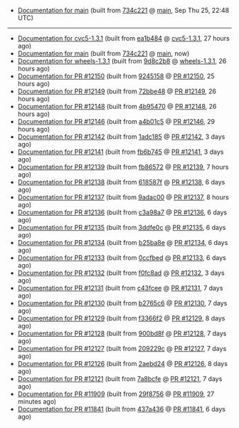 

* [Documentation for main](docs-main/) (built from [734c221](https://github.com/cvc5/cvc5/commit/734c221) @ [main](https://github.com/cvc5/cvc5/tree/main), Sep Thu 25, 22:48 UTC)

***


* [Documentation for cvc5-1.3.1](docs-cvc5-1.3.1/) (built from [ea1b484](https://github.com/cvc5/cvc5/commit/ea1b484) @ [cvc5-1.3.1](https://github.com/cvc5/cvc5/tree/cvc5-1.3.1), 27 hours ago)
* [Documentation for main](docs-main/) (built from [734c221](https://github.com/cvc5/cvc5/commit/734c221) @ [main](https://github.com/cvc5/cvc5/tree/main), now)
* [Documentation for wheels-1.3.1](docs-wheels-1.3.1/) (built from [9d8c2b8](https://github.com/cvc5/cvc5/commit/9d8c2b8) @ [wheels-1.3.1](https://github.com/cvc5/cvc5/tree/wheels-1.3.1), 26 hours ago)
* [Documentation for PR #12150](docs-pr12150/) (built from [9245158](https://github.com/cvc5/cvc5/commit/9245158) @ [PR #12150](https://github.com/cvc5/cvc5/pull/12150), 25 hours ago)
* [Documentation for PR #12149](docs-pr12149/) (built from [72bbe48](https://github.com/cvc5/cvc5/commit/72bbe48) @ [PR #12149](https://github.com/cvc5/cvc5/pull/12149), 26 hours ago)
* [Documentation for PR #12148](docs-pr12148/) (built from [4b95470](https://github.com/cvc5/cvc5/commit/4b95470) @ [PR #12148](https://github.com/cvc5/cvc5/pull/12148), 26 hours ago)
* [Documentation for PR #12146](docs-pr12146/) (built from [a4b01c5](https://github.com/cvc5/cvc5/commit/a4b01c5) @ [PR #12146](https://github.com/cvc5/cvc5/pull/12146), 29 hours ago)
* [Documentation for PR #12142](docs-pr12142/) (built from [1adc185](https://github.com/cvc5/cvc5/commit/1adc185) @ [PR #12142](https://github.com/cvc5/cvc5/pull/12142), 3 days ago)
* [Documentation for PR #12141](docs-pr12141/) (built from [fb6b745](https://github.com/cvc5/cvc5/commit/fb6b745) @ [PR #12141](https://github.com/cvc5/cvc5/pull/12141), 3 days ago)
* [Documentation for PR #12139](docs-pr12139/) (built from [fb86572](https://github.com/cvc5/cvc5/commit/fb86572) @ [PR #12139](https://github.com/cvc5/cvc5/pull/12139), 7 hours ago)
* [Documentation for PR #12138](docs-pr12138/) (built from [618587f](https://github.com/cvc5/cvc5/commit/618587f) @ [PR #12138](https://github.com/cvc5/cvc5/pull/12138), 6 days ago)
* [Documentation for PR #12137](docs-pr12137/) (built from [9adac00](https://github.com/cvc5/cvc5/commit/9adac00) @ [PR #12137](https://github.com/cvc5/cvc5/pull/12137), 8 hours ago)
* [Documentation for PR #12136](docs-pr12136/) (built from [c3a98a7](https://github.com/cvc5/cvc5/commit/c3a98a7) @ [PR #12136](https://github.com/cvc5/cvc5/pull/12136), 6 days ago)
* [Documentation for PR #12135](docs-pr12135/) (built from [3ddfe0c](https://github.com/cvc5/cvc5/commit/3ddfe0c) @ [PR #12135](https://github.com/cvc5/cvc5/pull/12135), 6 days ago)
* [Documentation for PR #12134](docs-pr12134/) (built from [b25ba8e](https://github.com/cvc5/cvc5/commit/b25ba8e) @ [PR #12134](https://github.com/cvc5/cvc5/pull/12134), 6 days ago)
* [Documentation for PR #12133](docs-pr12133/) (built from [0ccfbed](https://github.com/cvc5/cvc5/commit/0ccfbed) @ [PR #12133](https://github.com/cvc5/cvc5/pull/12133), 6 days ago)
* [Documentation for PR #12132](docs-pr12132/) (built from [f0fc8ad](https://github.com/cvc5/cvc5/commit/f0fc8ad) @ [PR #12132](https://github.com/cvc5/cvc5/pull/12132), 3 days ago)
* [Documentation for PR #12131](docs-pr12131/) (built from [c43fcee](https://github.com/cvc5/cvc5/commit/c43fcee) @ [PR #12131](https://github.com/cvc5/cvc5/pull/12131), 7 days ago)
* [Documentation for PR #12130](docs-pr12130/) (built from [b2765c6](https://github.com/cvc5/cvc5/commit/b2765c6) @ [PR #12130](https://github.com/cvc5/cvc5/pull/12130), 7 days ago)
* [Documentation for PR #12129](docs-pr12129/) (built from [f3366f2](https://github.com/cvc5/cvc5/commit/f3366f2) @ [PR #12129](https://github.com/cvc5/cvc5/pull/12129), 8 days ago)
* [Documentation for PR #12128](docs-pr12128/) (built from [900bd8f](https://github.com/cvc5/cvc5/commit/900bd8f) @ [PR #12128](https://github.com/cvc5/cvc5/pull/12128), 7 days ago)
* [Documentation for PR #12127](docs-pr12127/) (built from [209229c](https://github.com/cvc5/cvc5/commit/209229c) @ [PR #12127](https://github.com/cvc5/cvc5/pull/12127), 7 days ago)
* [Documentation for PR #12126](docs-pr12126/) (built from [2aebd24](https://github.com/cvc5/cvc5/commit/2aebd24) @ [PR #12126](https://github.com/cvc5/cvc5/pull/12126), 8 days ago)
* [Documentation for PR #12121](docs-pr12121/) (built from [7a8bcfe](https://github.com/cvc5/cvc5/commit/7a8bcfe) @ [PR #12121](https://github.com/cvc5/cvc5/pull/12121), 7 days ago)
* [Documentation for PR #11909](docs-pr11909/) (built from [29f8756](https://github.com/cvc5/cvc5/commit/29f8756) @ [PR #11909](https://github.com/cvc5/cvc5/pull/11909), 27 minutes ago)
* [Documentation for PR #11841](docs-pr11841/) (built from [437a436](https://github.com/cvc5/cvc5/commit/437a436) @ [PR #11841](https://github.com/cvc5/cvc5/pull/11841), 6 days ago)
